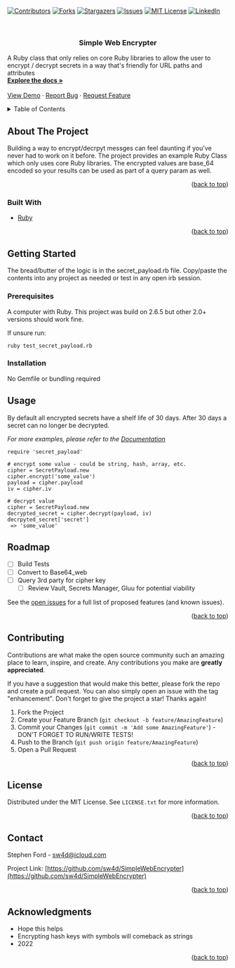 <div id="top"></div>

<!-- PROJECT SHIELDS -->
<!--
*** I'm using markdown "reference style" links for readability.
*** Reference links are enclosed in brackets [ ] instead of parentheses ( ).
*** See the bottom of this document for the declaration of the reference variables
*** for contributors-url, forks-url, etc. This is an optional, concise syntax you may use.
*** https://www.markdownguide.org/basic-syntax/#reference-style-links
-->
[![Contributors][contributors-shield]][contributors-url]
[![Forks][forks-shield]][forks-url]
[![Stargazers][stars-shield]][stars-url]
[![Issues][issues-shield]][issues-url]
[![MIT License][license-shield]][license-url]
[![LinkedIn][linkedin-shield]][linkedin-url]



<!-- PROJECT LOGO -->
<br />
<!-- <div align="center">
  <a href="https://github.com/sw4d/SimpleWebEncrypter">
    <img src="images/logo.png" alt="Logo" width="80" height="80">
  </a> -->

<h3 align="center">Simple Web Encrypter</h3>

  <p align="left">
    A Ruby class that only relies on core Ruby libraries to allow the user to encrypt / decrypt secrets in a way that's friendly for URL paths and attributes
    <br />
    <a href="https://github.com/sw4d/SimpleWebEncrypter"><strong>Explore the docs »</strong></a>
    <br />
    <br />
    <a href="https://github.com/sw4d/SimpleWebEncrypter">View Demo</a>
    ·
    <a href="https://github.com/sw4d/SimpleWebEncrypter/issues">Report Bug</a>
    ·
    <a href="https://github.com/sw4d/SimpleWebEncrypter/issues">Request Feature</a>
  </p>
</div>



<!-- TABLE OF CONTENTS -->
<details>
  <summary>Table of Contents</summary>
  <ol>
    <li>
      <a href="#about-the-project">About The Project</a>
      <ul>
        <li><a href="#built-with">Built With</a></li>
      </ul>
    </li>
    <li>
      <a href="#getting-started">Getting Started</a>
      <ul>
        <li><a href="#prerequisites">Prerequisites</a></li>
        <li><a href="#installation">Installation</a></li>
      </ul>
    </li>
    <li><a href="#usage">Usage</a></li>
    <li><a href="#roadmap">Roadmap</a></li>
    <li><a href="#contributing">Contributing</a></li>
    <li><a href="#license">License</a></li>
    <li><a href="#contact">Contact</a></li>
    <li><a href="#acknowledgments">Acknowledgments</a></li>
  </ol>
</details>



<!-- ABOUT THE PROJECT -->
## About The Project

Building a way to encrypt/decrpyt messges can feel daunting if you've never had to work on it before. The project provides an example Ruby Class which only uses core Ruby libraries. The encrypted values are base_64 encoded so your results can be used as part of a query param as well.

<p align="right">(<a href="#top">back to top</a>)</p>



### Built With

* [Ruby](https://www.ruby-lang.org/en/)

<p align="right">(<a href="#top">back to top</a>)</p>



<!-- GETTING STARTED -->
## Getting Started

The bread/butter of the logic is in the secret_payload.rb file. Copy/paste the contents into any project as needed or test in any open irb session.

### Prerequisites

A computer with Ruby. This project was build on 2.6.5 but other 2.0+ versions should work fine.

If unsure run:
```
ruby test_secret_payload.rb
```

### Installation

No Gemfile or bundling required

<!-- USAGE EXAMPLES -->
## Usage

By default all encrypted secrets have a shelf life of 30 days. After 30 days a secret can no longer be decrypted.

_For more examples, please refer to the [Documentation](https://example.com)_
```
require 'secret_payload'

# encrypt some value - could be string, hash, array, etc.
cipher = SecretPayload.new
cipher.encrypt('some_value')
payload = cipher.payload
iv = cipher.iv

# decrypt value
cipher = SecretPayload.new
decrypted_secret = cipher.decrypt(payload, iv)
decrpyted_secret['secret']
 => 'some_value'
```



<!-- ROADMAP -->
## Roadmap

- [ ] Build Tests
- [ ] Convert to Base64_web
- [ ] Query 3rd party for cipher key
    - [ ] Review Vault, Secrets Manager, Gluu for potential viability

See the [open issues](https://github.com/sw4d/SimpleWebEncrypter/issues) for a full list of proposed features (and known issues).

<p align="right">(<a href="#top">back to top</a>)</p>



<!-- CONTRIBUTING -->
## Contributing

Contributions are what make the open source community such an amazing place to learn, inspire, and create. Any contributions you make are **greatly appreciated**.

If you have a suggestion that would make this better, please fork the repo and create a pull request. You can also simply open an issue with the tag "enhancement".
Don't forget to give the project a star! Thanks again!

1. Fork the Project
2. Create your Feature Branch (`git checkout -b feature/AmazingFeature`)
3. Commit your Changes (`git commit -m 'Add some AmazingFeature'`) - DON'T FORGET TO RUN/WRITE TESTS!
4. Push to the Branch (`git push origin feature/AmazingFeature`)
5. Open a Pull Request

<p align="right">(<a href="#top">back to top</a>)</p>



<!-- LICENSE -->
## License

Distributed under the MIT License. See `LICENSE.txt` for more information.

<p align="right">(<a href="#top">back to top</a>)</p>



<!-- CONTACT -->
## Contact

Stephen Ford - sw4d@icloud.com

Project Link: [https://github.com/sw4d/SimpleWebEncrypter](https://github.com/sw4d/SimpleWebEncrypter)

<p align="right">(<a href="#top">back to top</a>)</p>



<!-- ACKNOWLEDGMENTS -->
## Acknowledgments

* []() Hope this helps
* []() Encrypting hash keys with symbols will comeback as strings
* []() 2022

<p align="right">(<a href="#top">back to top</a>)</p>



<!-- MARKDOWN LINKS & IMAGES -->
<!-- https://www.markdownguide.org/basic-syntax/#reference-style-links -->
[contributors-shield]: https://img.shields.io/github/contributors/sw4d/SimpleWebEncrypter.svg?style=for-the-badge
[contributors-url]: https://github.com/sw4d/SimpleWebEncrypter/graphs/contributors
[forks-shield]: https://img.shields.io/github/forks/sw4d/SimpleWebEncrypter.svg?style=for-the-badge
[forks-url]: https://github.com/sw4d/SimpleWebEncrypter/network/members
[stars-shield]: https://img.shields.io/github/stars/sw4d/SimpleWebEncrypter.svg?style=for-the-badge
[stars-url]: https://github.com/sw4d/SimpleWebEncrypter/stargazers
[issues-shield]: https://img.shields.io/github/issues/sw4d/SimpleWebEncrypter.svg?style=for-the-badge
[issues-url]: https://github.com/sw4d/SimpleWebEncrypter/issues
[license-shield]: https://img.shields.io/github/license/sw4d/SimpleWebEncrypter.svg?style=for-the-badge
[license-url]: https://github.com/sw4d/SimpleWebEncrypter/blob/master/LICENSE.txt
[linkedin-shield]: https://img.shields.io/badge/-LinkedIn-black.svg?style=for-the-badge&logo=linkedin&colorB=555
[linkedin-url]: https://www.linkedin.com/in/stephen-ford-8853b011/
[product-screenshot]: images/screenshot.png
